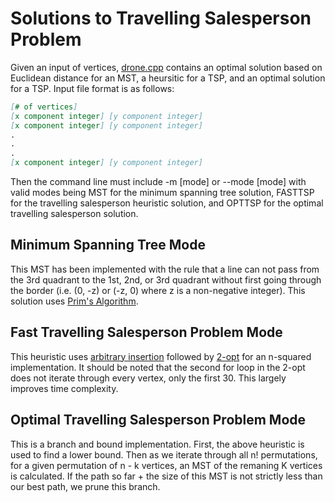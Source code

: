 # Solutions to Travelling Salesperson Problem

Given an input of vertices, [drone.cpp](https://github.com/micdwill/TSP-Heuristic-and-Optimization/blob/master/drone.cpp) contains an optimal 
solution based on Euclidean distance for an MST, a heursitic for a TSP, and an optimal solution for a TSP. Input file format is as follows:

```markdown
[# of vertices]  
[x component integer] [y component integer]  
[x component integer] [y component integer]  
.  
.  
.  
[x component integer] [y component integer]
```

Then the command line must include -m [mode] or --mode [mode] with valid modes being MST for the minimum spanning tree solution, FASTTSP for the travelling salesperson heuristic solution, and OPTTSP for the optimal travelling salesperson solution.

## Minimum Spanning Tree Mode

This MST has been implemented with the rule that a line can not pass from the 3rd quadrant to the 1st, 2nd, or 3rd quadrant without first going through the border (i.e. (0, -z) or (-z, 0) where z is a non-negative integer). This solution uses [Prim's Algorithm](https://en.wikipedia.org/wiki/Prim%27s_algorithm).

## Fast Travelling Salesperson Problem Mode

This heuristic uses [arbitrary insertion](https://www2.isye.gatech.edu/~mgoetsch/cali/VEHICLE/TSP/TSP013__.HTM) followed by [2-opt](https://en.wikipedia.org/wiki/2-opt#:~:text=The%20main%20idea%20behind%20it,well%20as%20many%20related%20problems.) for an n-squared implementation. It should be noted that the second for loop in the 2-opt does not iterate through every vertex, only the first 30. This largely improves time complexity.

## Optimal Travelling Salesperson Problem Mode

This is a branch and bound implementation. First, the above heuristic is used to find a lower bound. Then as we iterate through all n! permutations, for a given permutation of n - k vertices, an MST of the remaning K vertices is calculated. If the path so far + the size of this MST is not strictly less than our best path, we prune this branch.
